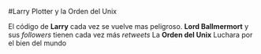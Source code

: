 #Larry Plotter y la Orden del Unix

El código de **Larry** cada vez se vuelve mas peligroso.
**Lord Ballmermort** y sus *followers* tienen cada vez más *retweets*
La **Orden del Unix** Luchara por el bien del mundo
